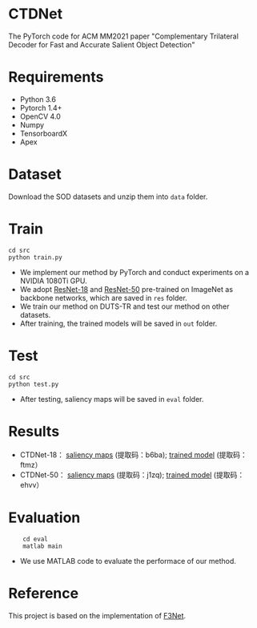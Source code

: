 # CTDNet
The PyTorch code for ACM MM2021 paper "Complementary Trilateral Decoder for Fast and Accurate Salient Object Detection"

# Requirements
- Python 3.6
- Pytorch 1.4+
- OpenCV 4.0
- Numpy
- TensorboardX
- Apex

# Dataset
Download the SOD datasets and unzip them into ```data``` folder.

# Train
```
cd src
python train.py
```
- We implement our method by PyTorch and conduct experiments on a NVIDIA 1080Ti GPU. 
- We adopt [ResNet-18](https://download.pytorch.org/models/resnet18-5c106cde.pth) and [ResNet-50](https://download.pytorch.org/models/resnet50-19c8e357.pth) pre-trained on ImageNet as backbone networks, which are saved in ```res``` folder.
- We train our method on DUTS-TR and test our method on other datasets.
- After training, the trained models will be saved in ```out``` folder.

# Test
```
cd src
python test.py
```
- After testing, saliency maps will be saved in ```eval``` folder.

# Results
- CTDNet-18： [saliency maps](https://pan.baidu.com/s/1SSZgKFr5EOCaw_hwh_I61A) (提取码：b6ba); [trained model](https://pan.baidu.com/s/1jvprfzYCxPldfFVxWjmWYw) (提取码：ftmz）
- CTDNet-50： [saliency maps](https://pan.baidu.com/s/1mbuyJ7NcSy6mennXMi_iAA) (提取码：j1zq); [trained model](https://pan.baidu.com/s/1HkXvNt0yD-jWtgAeqHYaeg) (提取码：ehvv）

# Evaluation
```
    cd eval
    matlab main
```
- We use  MATLAB code to evaluate the performace of our method.

# Reference
This project is based on the implementation of [F3Net](https://github.com/weijun88/F3Net).
